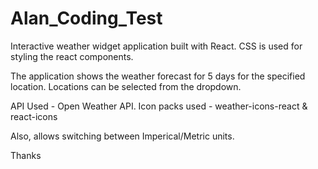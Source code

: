 # Alan_Coding_Test

Interactive weather widget application built with React. CSS is used for styling the react components.

The application shows the weather forecast for 5 days for the specified location. 
Locations can be selected from the dropdown.

API Used - Open Weather API.
Icon packs used - weather-icons-react & react-icons 

Also, allows switching between Imperical/Metric units.


Thanks

